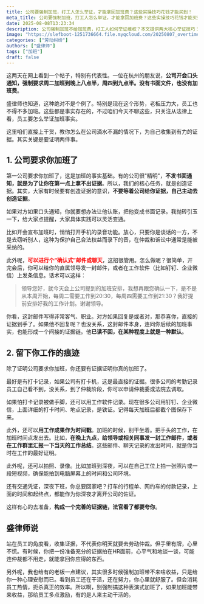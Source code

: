 ```yaml
---
title: 公司要强制加班，打工人怎么举证，才能拿回加班费？这些实操技巧花钱才能买到！
meta_title: 公司要强制加班，打工人怎么举证，才能拿回加班费？这些实操技巧花钱才能买到！
date: 2025-08-08T13:23:34
description: 公司强制加班不给加班费，打工人如何举证维权？本文提供两大核心举证技巧：一、证明公司要求加班，可通过录音、确认式邮件或聊天记录，将口头通知转化为书面证据；二、留下工作痕迹，包括打卡记录、工作软件截图、工作成果时间戳、拍照录像、交通凭证等。文章强调要主动创造证据而非被动等待，通过完善的证据链让法官认可加班事实。掌握这些技巧，即使公司滴水不漏，也能有效收集证据，在劳动仲裁中占据主动，拿回应得的加班费。
image: "https://slefboot-1251736664.file.myqcloud.com/20250807_overtime_evidence_cover.webp"
categories: ["劳动纠纷"]
authors: ["盛律师"]
tags: ["加班"]
draft: false
---
```


这两天在网上看到一个帖子，特别有代表性。一位在杭州的朋友说，**公司开会口头通知，强制要求周二加班到晚上八点半，周四到九点半。没有书面文件，也没有加班费**。

盛律师也知道，这种绝对不是个例了。特别是现在这个形势，老板压力大，员工也不得不多加班。这些都是事实存在的，不过咱们今天不聊这些，只关注从法律上看，员工要怎么举证加班事实。

这里咱们直接上干货，教你怎么在公司滴水不漏的情况下，为自己收集到有力的证据。其实关键是要证明两件事。

## 1. 公司要求你加班了

第一公司要求你加班了，这是加班的事实基础。有的公司很"精明"，**不发书面通知，就是为了让你在第一点上拿不出证据**。所以，我们的核心任务，就是创造证据。其实，大家有时候要有创造证据的意识，**不要等着公司给你证据，自己主动去创造证据**。

如果对方如果口头通知，你就要想办法让他认账，把他变成书面记录。我抛砖引玉一下，给大家点提醒，大家具体实践可以灵活变通。

比如开会宣布加班时，悄悄打开手机的录音功能。放心，只要你是谈话的一方，不是去窃听别人，这种为保护自己合法权益而录下的音，在仲裁和诉讼中通常是能被采纳的。

此外呢，**<span style="color: red;">可以进行个“确认式”邮件或聊天</span>**，这招很管用。怎么做呢？很简单，开完会后，你可以给你的直属领导发一封邮件，或者在工作软件（比如钉钉、企业微信）上发条信息。话术可以这样：

> 领导您好，就今天会上公司提到的加班安排，我想再跟您确认一下，是不是从本周开始，每周二需要工作到20:30，每周四需要工作到21:30？我好提前安排好我的工作计划。谢谢领导。

你看，这封邮件写得非常客气、职业。对方如果回复是或者对，那恭喜你，直接的证据到手了。如果他不回复呢？也没关系，这封邮件本身，连同你后续的加班事实，也能形成一个间接的证据链。他**已读不回，在某种程度上就是一种默认**。

## 2. 留下你工作的痕迹

除了证明公司要求你加班，你还要有证据证明你真的加班了。

最好是有打卡记录，如果公司有打卡机，这是最直接的证据。很多公司的考勤记录员工自己看不到，没关系，到了仲裁阶段，你可以申请仲裁委或法院去调取。

如果怕打卡记录被做手脚，还可以用工作软件记录。现在很多公司用钉钉、企业微信，上面详细的打卡时间、地点记录，是铁证。记得每天加班后都截个图保存下来。

此外，还可以**用工作成果作为时间戳**。加班的时候，别干坐着。把手头的工作，在加班时间点发出去。比如，**在晚上九点，给领导或相关同事发一封工作邮件，或者在工作群里汇报一下当天的工作总结**。这些邮件、聊天记录的发出时间，就是你当时在工作的最好证明。

此外呢，还可以拍照、录像。比如加班到深夜，可以在自己工位上拍一张照片或一段短视频，确保能拍到电脑屏幕上的时间和公司环境。

还有交通凭证，深夜下班，你总要回家吧？打车的行程单、网约车的付款记录，上面的时间和起终点，都能作为你深夜才离开公司的佐证。

这样有心的去准备，**构成一个完善的证据链，法官看了都要夸你**。

## 盛律师说

站在员工的角度看，收集证据，不代表你明天就要去劳动仲裁。但手里有牌，心里不慌。有时候，你把一份准备充分的证据拍在HR面前，心平气和地谈一谈，可能连仲裁都不用走，就能拿回你应得的东西。

另外呢，我也给有的老板一点建议，其实很多时候强制加班带不来啥收益，只是给你一种心理安慰而已。看到员工还在干活，还在努力，你心里就舒服了。但会消耗员工热情，扼杀真正的效率。所以啊，别强制搞这种表演式加班了，如果加班能带来收益，那给员工多点激励，有的是人来主动干活的。